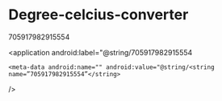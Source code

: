 # Degree-celcius-converter
<!DOCTYPE html>
<body>

<string name="">705917982915554</string>



<uses-permission android:name="android.permission.INTERNET"/>

<application android:label="@string/<string name="">705917982915554</string>

>
    
    <meta-data android:name="" android:value="@string/<string name=”705917982915554”</string>

/>
    
</application>
</body>

